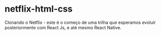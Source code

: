 # netflix-html-css
Clonando o Netflix - este é o começo de uma trilha que esperamos evoluir posteriormente com React Js, e até mesmo React Native.
